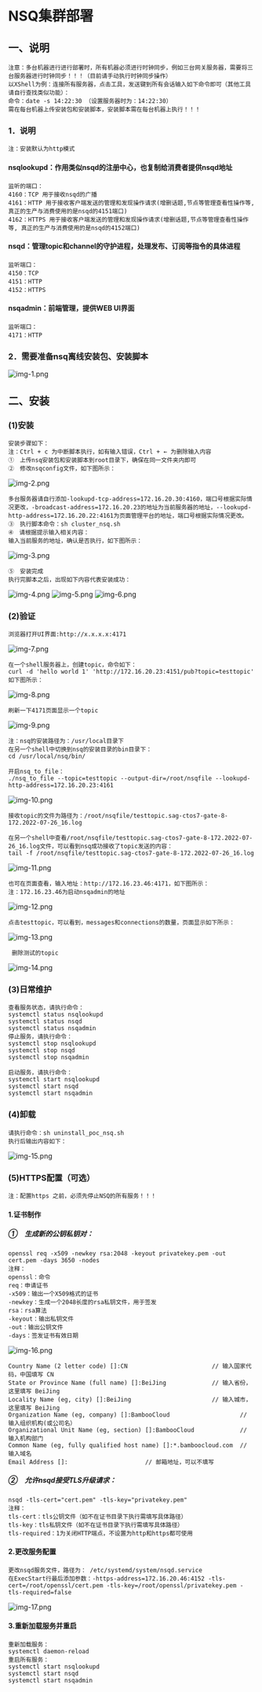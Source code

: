 # NSQ集群部署

## 一、说明
    注意：多台机器进行进行部署时，所有机器必须进行时钟同步，例如三台网关服务器，需要将三台服务器进行时钟同步！！！（目前请手动执行时钟同步操作）
    以XShell为例：连接所有服务器，点击工具，发送键到所有会话输入如下命令即可（其他工具请自行查找类似功能）：
    命令：date -s 14:22:30 （设置服务器时为：14:22:30）
    需在每台机器上传安装包和安装脚本，安装脚本需在每台机器上执行！！！
### 1．说明
    注：安装默认为http模式
#### nsqlookupd：作用类似nsqd的注册中心，也复制给消费者提供nsqd地址
    监听的端口：
    4160：TCP 用于接收nsqd的广播
    4161：HTTP 用于接收客户端发送的管理和发现操作请求(增删话题,节点等管理查看性操作等, 真正的生产与消费使用的是nsqd的4151端口)
    4162：HTTPS 用于接收客户端发送的管理和发现操作请求(增删话题,节点等管理查看性操作等, 真正的生产与消费使用的是nsqd的4152端口)
#### nsqd：管理topic和channel的守护进程，处理发布、订阅等指令的具体进程
    监听端口：
    4150：TCP
    4151：HTTP
    4152：HTTPS
#### nsqadmin：前端管理，提供WEB UI界面
    监听端口：
    4171：HTTP
### 2．需要准备nsq离线安装包、安装脚本
![img-1.png](./image/img-1.png)

## 二、安装
### (1)安装
    安装步骤如下：
    注：Ctrl + c 为中断脚本执行，如有输入错误，Ctrl + ← 为删除输入内容
    ①　上传nsq安装包和安装脚本到root目录下，确保在同一文件夹内即可
    ②　修改nsqconfig文件，如下图所示：
![img-2.png](./image/img-2.png)

    多台服务器请自行添加-lookupd-tcp-address=172.16.20.30:4160，端口号根据实际情况更改，-broadcast-address=172.16.20.23的地址为当前服务器的地址，--lookupd-http-address=172.16.20.22:4161为页面管理平台的地址，端口号根据实际情况更改。
    ③　执行脚本命令：sh cluster_nsq.sh
    ④　请根据提示输入相关内容：
    输入当前服务的地址，确认是否执行，如下图所示：
![img-3.png](./image/img-3.png)
    
    ⑤　安装完成
    执行完脚本之后，出现如下内容代表安装成功：
![img-4.png](./image/img-4.png)
![img-5.png](./image/img-5.png)
![img-6.png](./image/img-6.png)

### (2)验证
    浏览器打开UI界面:http://x.x.x.x:4171
![img-7.png](./image/img-7.png)

    在一个shell服务器上，创建topic，命令如下：
    curl -d 'hello world 1' 'http://172.16.20.23:4151/pub?topic=testtopic'
    如下图所示：
![img-8.png](./image/img-8.png)

    刷新一下4171页面显示一个topic
![img-9.png](./image/img-9.png)

    注：nsq的安装路径为：/usr/local目录下
    在另一个shell中切换到nsq的安装目录的bin目录下：
    cd /usr/local/nsq/bin/

    开启nsq_to_file：
    ./nsq_to_file --topic=testtopic --output-dir=/root/nsqfile --lookupd-http-address=172.16.20.23:4161
![img-10.png](./image/img-10.png)

    接收topic的文件为路径为：/root/nsqfile/testtopic.sag-ctos7-gate-8-172.2022-07-26_16.log

    在另一个shell中查看/root/nsqfile/testtopic.sag-ctos7-gate-8-172.2022-07-26_16.log文件，可以看到nsq成功接收了topic发送的内容：
    tail -f /root/nsqfile/testtopic.sag-ctos7-gate-8-172.2022-07-26_16.log
![img-11.png](./image/img-11.png)

    也可在页面查看，输入地址：http://172.16.23.46:4171，如下图所示：
    注：172.16.23.46为启动nsqadmin的地址
![img-12.png](./image/img-12.png)

    点击testtopic，可以看到，messages和connections的数量，页面显示如下所示：
![img-13.png](./image/img-13.png)

     删除测试的topic
![img-14.png](./image/img-14.png)

### (3)日常维护
    查看服务状态，请执行命令：
    systemctl status nsqlookupd
    systemctl status nsqd
    systemctl status nsqadmin
    停止服务，请执行命令：
    systemctl stop nsqlookupd
    systemctl stop nsqd
    systemctl stop nsqadmin

    启动服务，请执行命令：
    systemctl start nsqlookupd
    systemctl start nsqd
    systemctl start nsqadmin

### (4)卸载
    请执行命令：sh uninstall_poc_nsq.sh
    执行后输出内容如下：
![img-15.png](./image/img-15.png)

### (5)HTTPS配置（可选）
    注：配置https 之前，必须先停止NSQ的所有服务！！！
#### 1.证书制作
##### ①　生成新的公钥私钥对：
    openssl req -x509 -newkey rsa:2048 -keyout privatekey.pem -out cert.pem -days 3650 -nodes
    注释：
    openssl：命令
    req：申请证书
    -x509：输出一个X509格式的证书
    -newkey：生成一个2048长度的rsa私钥文件，用于签发
    rsa：rsa算法
    -keyout：输出私钥文件
    -out：输出公钥文件
    -days：签发证书有效日期
![img-16.png](./image/img-16.png)

    Country Name (2 letter code) []:CN                        // 输入国家代码，中国填写 CN
    State or Province Name (full name) []:BeiJing             // 输入省份，这里填写 BeiJing
    Locality Name (eg, city) []:BeiJing                       // 输入城市，这里填写 BeiJing
    Organization Name (eg, company) []:BambooCloud                    // 输入组织机构(或公司名）
    Organizational Unit Name (eg, section) []:BambooCloud             // 输入机构部门
    Common Name (eg, fully qualified host name) []:*.bamboocloud.com  // 输入域名  
    Email Address []:                      // 邮箱地址，可以不填写

##### ②　允许nsqd接受TLS升级请求：
    nsqd -tls-cert="cert.pem" -tls-key="privatekey.pem"
    注释：
    tls-cert：tls公钥文件（如不在证书目录下执行需填写具体路径）
    tls-key：tls私钥文件（如不在证书目录下执行需填写具体路径）
    tls-required：1为关闭HTTP端点，不设置为http和https都可使用

#### 2.更改服务配置
    更改nsqd服务文件，路径为： /etc/systemd/system/nsqd.service
    在ExecStart行最后添加参数：-https-address=172.16.20.46:4152 -tls-cert=/root/openssl/cert.pem -tls-key=/root/openssl/privatekey.pem -tls-required=false
![img-17.png](./image/img-17.png)

#### 3.重新加载服务并重启
    重新加载服务：
    systemctl daemon-reload
    重启所有服务：
    systemctl start nsqlookupd
    systemctl start nsqd
    systemctl start nsqadmin


